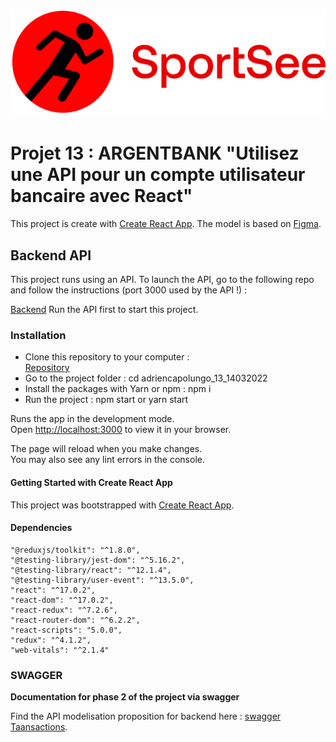 ![alt text](https://github.com/acapolungo/adriencapolungo_12_22022022/blob/route/public/images/Sportsee-logo.png)

# Projet 13 : ARGENTBANK "Utilisez une API pour un compte utilisateur bancaire avec React"

This project is create with [Create React App](https://github.com/facebook/create-react-app).
The model is based on [Figma](https://www.figma.com/file/BMomGVZqLZb811mDMShpLu/UI-design-Sportify-FR?node-id=1%3A2).

## Backend API

This project runs using an API. To launch the API, go to the following repo and follow the instructions (port 3000 used by the API !) :

[Backend](https://github.com/OpenClassrooms-Student-Center/Project-10-Bank-API)
Run the API first to start this project.

### Installation

* Clone this repository to your computer :  
[Repository](https://github.com/acapolungo/adriencapolungo_13_14032022)
* Go to the project folder : cd adriencapolungo_13_14032022
* Install the packages with Yarn or npm : npm i
* Run the project : npm start or yarn start

Runs the app in the development mode.\
Open [http://localhost:3000](http://localhost:3000) to view it in your browser.

The page will reload when you make changes.\
You may also see any lint errors in the console.

#### Getting Started with Create React App

This project was bootstrapped with [Create React App](https://github.com/facebook/create-react-app).

#### Dependencies

    "@reduxjs/toolkit": "^1.8.0",
    "@testing-library/jest-dom": "^5.16.2",
    "@testing-library/react": "^12.1.4",
    "@testing-library/user-event": "^13.5.0",
    "react": "^17.0.2",
    "react-dom": "^17.0.2",
    "react-redux": "^7.2.6",
    "react-router-dom": "^6.2.2",
    "react-scripts": "5.0.0",
    "redux": "^4.1.2",
    "web-vitals": "^2.1.4"

### SWAGGER

**Documentation for phase 2 of the project via swagger**

Find the API modelisation proposition for backend here :
[swagger Taansactions](https://github.com/acapolungo/adriencapolungo_13_14032022/blob/master/swaggerTransactions.yaml).